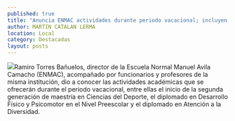 ```yaml
---
published: true
title: "Anuncia ENMAC actividades durante periodo vacacional; incluyen maestría y diplomados "
author: MARTIN CATALAN LERMA
location: Local
category: Destacadas
layout: posts
---
```


![](http://i.imgur.com/Oz5icq7m.jpg)Ramiro Torres Bañuelos, director de la Escuela Normal Manuel Avila Camacho (ENMAC), acompañado por funcionarios y profesores de la misma institución, dio a conocer las actividades académicas que se ofrecerán durante el periodo vacacional, entre ellas el inicio de la segunda generación de maestría en Ciencias del Deporte, el diplomado en Desarrollo Físico y Psicomotor en el Nivel Preescolar y el diplomado en Atención a la Diversidad.
